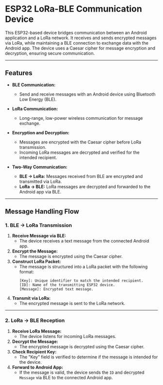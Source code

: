 # ESP32 LoRa-BLE Communication Device  

This ESP32-based device bridges communication between an Android application and a LoRa network. It receives and sends encrypted messages via LoRa, while maintaining a BLE connection to exchange data with the Android app. The device uses a Caesar cipher for message encryption and decryption, ensuring secure communication.  

---

## Features  

- **BLE Communication:**  
  - Send and receive messages with an Android device using Bluetooth Low Energy (BLE).  

- **LoRa Communication:**  
  - Long-range, low-power wireless communication for message exchange.  

- **Encryption and Decryption:**  
  - Messages are encrypted with the Caesar cipher before LoRa transmission.  
  - Incoming LoRa messages are decrypted and verified for the intended recipient.  

- **Two-Way Communication:**  
  - **BLE → LoRa:** Messages received from BLE are encrypted and transmitted via LoRa.  
  - **LoRa → BLE:** LoRa messages are decrypted and forwarded to the Android app via BLE.  

---

## Message Handling Flow  

### 1. BLE → LoRa Transmission  

1. **Receive Message via BLE:**  
   - The device receives a text message from the connected Android app.  
2. **Encrypt the Message:**  
   - The message is encrypted using the Caesar cipher.  
3. **Construct LoRa Packet:**  
   - The message is structured into a LoRa packet with the following format:  
     ```plaintext  
     [Key]: Unique identifier to match the intended recipient.  
     [ID]: Name of the transmitting ESP32 device.  
     [Message]: Encrypted text message.  
     ```  
4. **Transmit via LoRa:**  
   - The encrypted message is sent to the LoRa network.  

---

### 2. LoRa → BLE Reception  

1. **Receive LoRa Message:**  
   - The device listens for incoming LoRa messages.  
2. **Decrypt the Message:**  
   - The encrypted message is decrypted using the Caesar cipher.  
3. **Check Recipient Key:**  
   - The "Key" field is verified to determine if the message is intended for the device.  
4. **Forward to Android App:**  
   - If the message is valid, the device sends the `ID` and decrypted `Message` via BLE to the connected Android app.  
